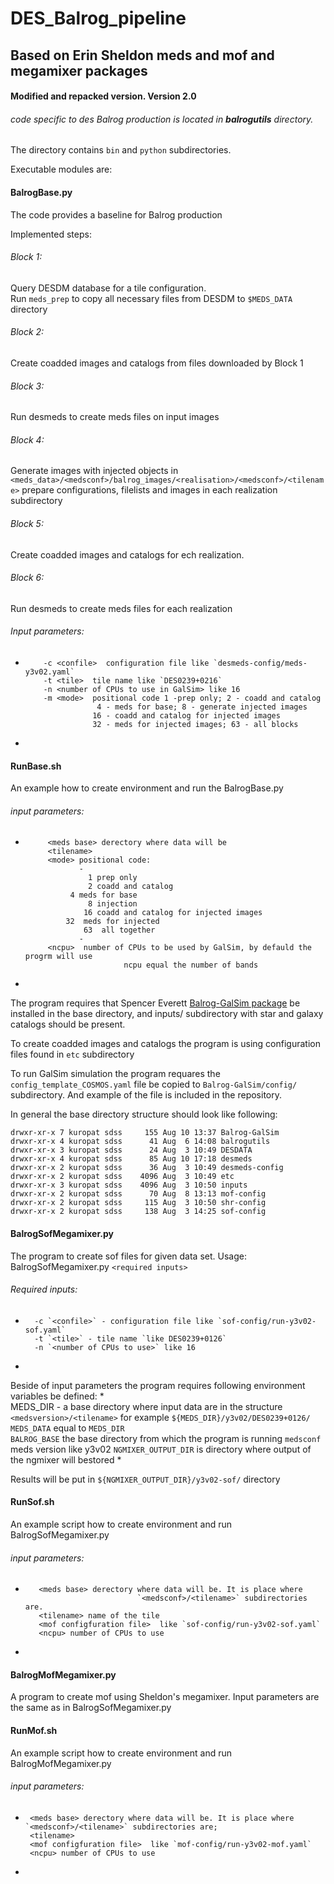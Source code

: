 # DES_Balrog_pipeline
## Based on Erin Sheldon meds and mof and megamixer packages
#### Modified and repacked version. Version 2.0
  

###### code specific to des Balrog production is located in __balrogutils__ directory.

The directory contains `bin` and `python` subdirectories.

Executable modules are:

#### BalrogBase.py

 The code provides a baseline for Balrog production

Implemented steps:

###### Block 1: 

   Query DESDM database for a tile configuration.    
   Run `meds_prep` to copy all necessary files from DESDM to `$MEDS_DATA` directory

###### Block 2: 

   Create coadded images and catalogs from files downloaded by Block 1

###### Block 3: 

   Run desmeds to create meds files on input images

###### Block 4: 

   Generate images with injected objects in
   `<meds_data>/<medsconf>/balrog_images/<realisation>/<medsconf>/<tilename>` 
   prepare configurations, filelists and images in each realization subdirectory   

###### Block 5: 

Create coadded images and catalogs for ech realization.

###### Block 6: 

Run desmeds to create meds files for each realization

###### Input parameters: 

*
          -c <confile>  configuration file like `desmeds-config/meds-y3v02.yaml`
          -t <tile>  tile name like `DES0239+0216`
          -n <number of CPUs to use in GalSim> like 16
          -m <mode>  positional code 1 -prep only; 2 - coadd and catalog 
                      4 - meds for base; 8 - generate injected images
                     16 - coadd and catalog for injected images
                     32 - meds for injected images; 63 - all blocks
*

#### RunBase.sh  
An example how to create environment and run the BalrogBase.py

###### input parameters:

*
           <meds base> derectory where data will be
           <tilename>
           <mode> positional code:
                  - 
                    1 prep only 
                    2 coadd and catalog 
	            4 meds for base
                    8 injection 
                   16 coadd and catalog for injected images 
	           32  meds for injected 
                   63  all together
                  -
           <ncpu>  number of CPUs to be used by GalSim, by defauld the progrm will use
                            ncpu equal the number of bands
*

The program requires that Spencer Everett
[Balrog-GalSim package](https://github.com/sweverett/Balrog-GalSim.git)
 be installed in the base directory, and inputs/ subdirectory with star and
 galaxy catalogs should be present.

To create coadded images and catalogs the program is using configuration
files found in `etc` subdirectory

To run GalSim simulation the program requares the `config_template_COSMOS.yaml`
file be copied to `Balrog-GalSim/config/` subdirectory. And example of the
file is included in the repository.

In general the base directory structure should look like following:
```      
drwxr-xr-x 7 kuropat sdss     155 Aug 10 13:37 Balrog-GalSim
drwxr-xr-x 4 kuropat sdss      41 Aug  6 14:08 balrogutils
drwxr-xr-x 3 kuropat sdss      24 Aug  3 10:49 DESDATA
drwxr-xr-x 4 kuropat sdss      85 Aug 10 17:18 desmeds
drwxr-xr-x 2 kuropat sdss      36 Aug  3 10:49 desmeds-config
drwxr-xr-x 2 kuropat sdss    4096 Aug  3 10:49 etc
drwxr-xr-x 3 kuropat sdss    4096 Aug  3 10:50 inputs
drwxr-xr-x 2 kuropat sdss      70 Aug  8 13:13 mof-config
drwxr-xr-x 2 kuropat sdss     115 Aug  3 10:50 shr-config
drwxr-xr-x 2 kuropat sdss     138 Aug  3 14:25 sof-config
```

#### BalrogSofMegamixer.py
 
The program to create sof files for given data set.
Usage: BalrogSofMegamixer.py  `<required inputs>`
###### Required inputs:

*
        -c `<confile>` - configuration file like `sof-config/run-y3v02-sof.yaml`
        -t `<tile>` - tile name `like DES0239+0126`
        -n `<number of CPUs to use>` like 16
*

Beside of input parameters the program requires following environment 
variables be defined:
*        
        MEDS_DIR - a base directory where input data are in the structure
         `<medsversion>/<tilename>` for example `${MEDS_DIR}/y3v02/DES0239+0126/`
        `MEDS_DATA` equal to `MEDS_DIR`  
        `BALROG_BASE`  the base directory from which the program is running
        `medsconf`  meds version like y3v02
        `NGMIXER_OUTPUT_DIR`  is directory where output of the ngmixer will bestored
*

Results will be put in `${NGMIXER_OUTPUT_DIR}/y3v02-sof/` directory


#### RunSof.sh
 
An example script how to create environment and run BalrogSofMegamixer.py
###### input parameters:

* 
         <meds base> derectory where data will be. It is place where 
                               `<medsconf>/<tilename>` subdirectories are.
         <tilename> name of the tile
         <mof configfuration file>  like `sof-config/run-y3v02-sof.yaml`
         <ncpu> number of CPUs to use
*
#### BalrogMofMegamixer.py 

A program to create mof using Sheldon's megamixer.
Input parameters are the same as in BalrogSofMegamixer.py

#### RunMof.sh 

An example script how to create environment and run BalrogMofMegamixer.py
###### input parameters:

*
       <meds base> derectory where data will be. It is place where `<medsconf>/<tilename>` subdirectories are;
       <tilename>
       <mof configfuration file>  like `mof-config/run-y3v02-mof.yaml`
       <ncpu> number of CPUs to use
*

